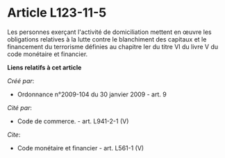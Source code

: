 # Article L123-11-5

Les personnes exerçant l'activité de domiciliation mettent en œuvre les obligations relatives à la lutte contre le
blanchiment des capitaux et le financement du terrorisme définies au chapitre Ier du titre VI du livre V du code monétaire et
financier.

**Liens relatifs à cet article**

_Créé par_:

  - Ordonnance n°2009-104 du 30 janvier 2009 - art. 9

_Cité par_:

  - Code de commerce. - art. L941-2-1 (V)

_Cite_:

  - Code monétaire et financier - art. L561-1 (V)
